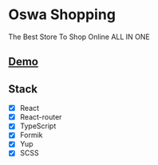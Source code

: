 # Oswa Shopping
The Best Store To Shop Online ALL IN ONE
## [Demo](https://oswa-shopping.vercel.app/)

## Stack

- [x] React
- [x] React-router
- [x] TypeScript
- [x] Formik
- [x] Yup
- [x] SCSS
